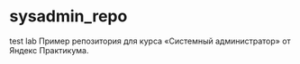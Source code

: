 # sysadmin_repo
test lab
Пример репозитория для курса «Системный администратор» от Яндекс Практикума.
